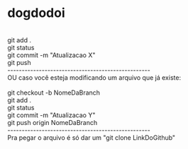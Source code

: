 # dogdodoi

<br> git add .
<br> git status
<br> git commit -m "Atualizacao X"
<br> git push
<br> --------------------------------------------------
<br> OU caso você esteja modificando um arquivo que já existe:
<br>
<br> git checkout -b NomeDaBranch
<br> git add .
<br> git status
<br> git commit -m "Atualizacao Y"
<br> git push origin NomeDaBranch
<br> --------------------------------------------------
<br> Pra pegar o arquivo é só dar um "git clone LinkDoGithub"
